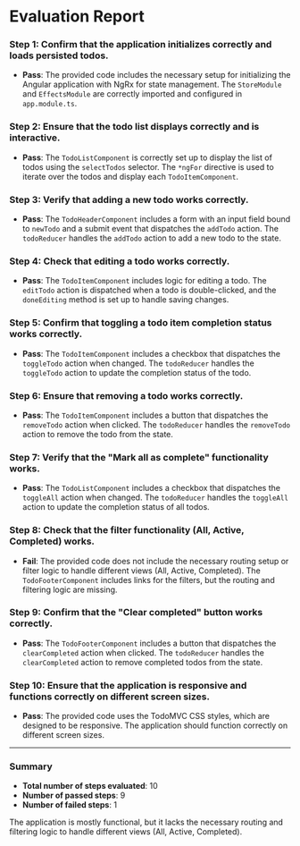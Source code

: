 # Evaluation Report

### Step 1: Confirm that the application initializes correctly and loads persisted todos.
- **Pass**: The provided code includes the necessary setup for initializing the Angular application with NgRx for state management. The `StoreModule` and `EffectsModule` are correctly imported and configured in `app.module.ts`.

### Step 2: Ensure that the todo list displays correctly and is interactive.
- **Pass**: The `TodoListComponent` is correctly set up to display the list of todos using the `selectTodos` selector. The `*ngFor` directive is used to iterate over the todos and display each `TodoItemComponent`.

### Step 3: Verify that adding a new todo works correctly.
- **Pass**: The `TodoHeaderComponent` includes a form with an input field bound to `newTodo` and a submit event that dispatches the `addTodo` action. The `todoReducer` handles the `addTodo` action to add a new todo to the state.

### Step 4: Check that editing a todo works correctly.
- **Pass**: The `TodoItemComponent` includes logic for editing a todo. The `editTodo` action is dispatched when a todo is double-clicked, and the `doneEditing` method is set up to handle saving changes.

### Step 5: Confirm that toggling a todo item completion status works correctly.
- **Pass**: The `TodoItemComponent` includes a checkbox that dispatches the `toggleTodo` action when changed. The `todoReducer` handles the `toggleTodo` action to update the completion status of the todo.

### Step 6: Ensure that removing a todo works correctly.
- **Pass**: The `TodoItemComponent` includes a button that dispatches the `removeTodo` action when clicked. The `todoReducer` handles the `removeTodo` action to remove the todo from the state.

### Step 7: Verify that the "Mark all as complete" functionality works.
- **Pass**: The `TodoListComponent` includes a checkbox that dispatches the `toggleAll` action when changed. The `todoReducer` handles the `toggleAll` action to update the completion status of all todos.

### Step 8: Check that the filter functionality (All, Active, Completed) works.
- **Fail**: The provided code does not include the necessary routing setup or filter logic to handle different views (All, Active, Completed). The `TodoFooterComponent` includes links for the filters, but the routing and filtering logic are missing.

### Step 9: Confirm that the "Clear completed" button works correctly.
- **Pass**: The `TodoFooterComponent` includes a button that dispatches the `clearCompleted` action when clicked. The `todoReducer` handles the `clearCompleted` action to remove completed todos from the state.

### Step 10: Ensure that the application is responsive and functions correctly on different screen sizes.
- **Pass**: The provided code uses the TodoMVC CSS styles, which are designed to be responsive. The application should function correctly on different screen sizes.

---

### Summary
- **Total number of steps evaluated**: 10
- **Number of passed steps**: 9
- **Number of failed steps**: 1

The application is mostly functional, but it lacks the necessary routing and filtering logic to handle different views (All, Active, Completed).